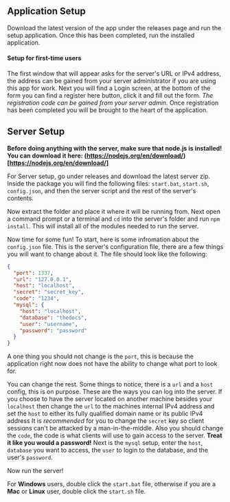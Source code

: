 ## Application Setup

Download the latest version of the app under the releases page and run the setup application. Once this has been completed, run the installed application.

#### Setup for first-time users

The first window that will appear asks for the server's URL or IPv4 address, the address can be gained from your server administrator if you are using this app for work.
Next you will find a Login screen, at the bottom of the form you can find a register here button, click it and fill out the form. *The registration code can be gained from your server admin.*
Once registration has been completed you will be brought to the heart of the application. 

## Server Setup

**Before doing anything with the server, make sure that node.js is installed! You can download it here: (https://nodejs.org/en/download/)[https://nodejs.org/en/download/]**

For Server setup, go under releases and download the latest server zip. Inside the package you will find the following files: `start.bat`, `start.sh`, `config.json`, and then the server script and the rest of the server's contents.

Now extract the folder and place it where it will be running from. Next open a command prompt or a terminal and `cd` into the server's folder and run `npm install`. This will install all of the modules needed to run the server.

Now time for some fun! To start, here is some infromation about the `config.json` file. This is the server's configuration file, there are a few things you will want to change about it. The file should look like the following:

``` json
{
  "port": 1337,
  "url": "127.0.0.1",
  "host": "localhost",
  "secret": "secret_key",
  "code": "1234",
  "mysql": {
    "host": "localhost",
    "database": "thedocs",
    "user": "username",
    "password": "password"
  }
}
```

A one thing you should not change is the `port`, this is because the application right now does not have the ability to change what port to look for. 

You can change the rest. Some things to notice, there is a `url` and a `host` config, this is on purpose. These are the ways you can log into the server.
If you choose to have the server located on another machine besides your `localhost` then change the `url` to the machines internal IPv4 address and set the `host` to either its fully qualified domain name or its public IPv4 address
It is *recommended* for you to change the `secret` key so client sessions can't be attacked by a man-in-the-middle. Also you should change the `code`, the code is what clients will use to gain access to the server. **Treat it like you would a password!**
Next is the `mysql` setup, enter the `host`, `database` you want to access, the `user` to login to the database, and the user's `password`.

Now run the server!

For **Windows** users, double click the `start.bat` file, otherwise if you are a **Mac** or **Linux** user, double click the `start.sh` file. 